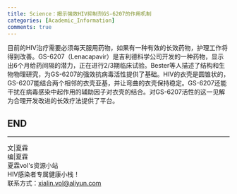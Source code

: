 ```yaml
---
title: Science：揭示强效HIV抑制剂GS-6207的作用机制
categories: [Academic_Information]
comments: true
---
```


目前的HIV治疗需要必须每天服用药物，如果有一种有效的长效药物，护理工作将得到改善。GS-6207（Lenacapavir）是吉利德科学公司开发的一种药物，显示出6个月给药间隔的潜力，正在进行2/3期临床试验。Bester等人描述了结构和生物物理研究，为GS-6207的强效抗病毒活性提供了基础。HIV的衣壳是圆锥状的，GS-6207能结合两个相邻的衣壳亚基，并让弯曲的衣壳保持稳定。GS-6207还能干扰在病毒感染中起作用的辅助因子对衣壳的结合。对GS-6207活性的这一见解为合理开发改进的长效疗法提供了平台。









END<br>
---

---
文|夏霖<br>
编|夏霖<br>
夏霖vol's资源小站<br>
HIV感染者专属健康小栈！<br>
联系方式：xialin.vol@aliyun.com

